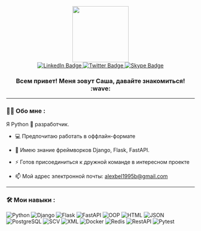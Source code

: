 <div id="header" align="center">
  <img src="https://media.giphy.com/media/KAq5w47R9rmTuvWOWa/giphy.gif" width="150"/>
</div>
<div id="badges" align="center">
    <a href="https://www.linkedin.com/in/aleksandr-belyaev-b1a86a242/">
    <img src="https://img.shields.io/badge/LinkedIn-darkblue?style=for-the-badge&logo=linkedin&logoColor=white" alt="LinkedIn Badge"/>
  </a>
  <a href="https://t.me/Aliaksandr_Belyaev">
    <img src="https://img.shields.io/badge/Telegram-blue?style=for-the-badge&logo=telegram&logoColor=white" alt="Twitter Badge"/>
  </a>
  <a href="https://join.skype.com/invite/Avx01pLLOlo8">
    <img src="https://img.shields.io/badge/Skype-lightblue?style=for-the-badge&logo=skype&logoColor=white" alt="Skype Badge"/>
  </a>
</div>

<div id="badges" align="center">
<img src="https://komarev.com/ghpvc/?username=Volotova&style=flat-square&color=brightgreen" alt=""/>
<h3>
  Всем привет! Меня зовут Саша, давайте знакомиться! :wave:
</h3>
</div>

---

### :man_technologist: Обо мне :

Я Python :snake: разработчик.
- :computer: Предпочитаю работать в оффлайн-формате

- :dart: Имею знание фреймворков Django, Flask, FastAPI.

- :zap: Готов присоединиться к дружной команде в интересном проекте

- :mailbox: Мой адрес электронной почты: alexbel1995b@gmail.com

---

### :hammer_and_wrench: Мои навыки :
![Python](https://img.shields.io/badge/Python-blue?style=for-the-badge&logo=python&logoColor=yellow)
![Django](https://img.shields.io/badge/Django-darkgreen?style=for-the-badge&logo=django&logoColor=white)
![Flask](https://img.shields.io/badge/Flask-orange?style=for-the-badge&logo=Flask&logoColor=black)
![FastAPI](https://img.shields.io/badge/FastAPI-lightgreen?style=for-the-badge&logo=FastAPI&logoColor=white)
![OOP](https://img.shields.io/badge/OOP-%23593d88.svg?style=for-the-badge&logo=Object-orientedprogramming&logoColor=white)
![HTML](https://img.shields.io/badge/HTML-red?style=for-the-badge&logo=html&logoColor=white)
![JSON](https://img.shields.io/badge/Json-black?style=for-the-badge&logo=json&logoColor=whight)
![PostgreSQL](https://img.shields.io/badge/PostgreSQL-darkblue?style=for-the-badge&logo=postgresql&logoColor=white)
![SCV](https://img.shields.io/badge/SCV-lightgreen?style=for-the-badge&logo=scv&logoColor=green)
![XML](https://img.shields.io/badge/XML-orange?style=for-the-badge&logo=xml&logoColor=white)
![Docker](https://img.shields.io/badge/Docker-316192?style=for-the-badge&logo=docker&logoColor=white)
![Redis](https://img.shields.io/badge/Redis-%23CC0000.svg?style=for-the-badge&logo=redis&logoColor=white)
![RestAPI](https://img.shields.io/badge/RestAPI-%23646CFF.svg?style=for-the-badge&logo=restapi&logoColor=white)
![Pytest](https://img.shields.io/badge/pytest-%2300AFF0.svg?style=for-the-badge&logo=pytest&logoColor=white)
